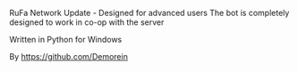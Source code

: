 RuFa Network Update - 
Designed for advanced users
The bot is completely designed to work in co-op with the server

Written in Python for Windows

By https://github.com/Demorein
